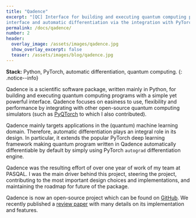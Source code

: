 ```yaml
---
title: "Qadence"
excerpt: "[QC] Interface for building and executing quantum computing programs with a simple
interface and automatic differentiation via the integration with PyTorch."
permalink: /docs/qadence/
number: 2
header:
  overlay_image: /assets/images/qadence.jpg
  show_overlay_excerpt: false
  teaser: /assets/images/blog/qadence.jpg
---
```


**Stack:** Python, PyTorch, automatic differentiation, quantum computing.
{: .notice--info}

Qadence is a scientific software package, written mainly in Python, for building 
and executing quantum computing programs with a simple yet powerful interface. Qadence focuses 
on easiness to use, flexibility and performance by integrating with other open-source quantum 
computing simulators (such as [PyQTorch](https://github.com/pasqal-io/pyqtorch) to which I also contributed). 

<!-- ![image-left](/assets/images/qadence-logo.jpg){: .align-center}  -->

Qadence mainly targets applications in the (quantum) machine learning domain. Therefore, automatic
differentiation plays an integral role in its design. In particular, it extends 
the popular PyTorch deep learning framework making quantum program written in Qadence automatically 
differentiable by default by simply using PyTorch `autograd` differentiation engine.

Qadence was the resulting effort of over one year of work of my team at PASQAL. I was the main
driver behind this project, steering the project, contributing to the most important design
choices and implementations, and maintaining the roadmap for future of the package.

Qadence is now an open-source project which can be found on [GitHub](https://github.com/pasqal-io/qadence). We recently published a 
[review paper](https://arxiv.org/abs/2401.09915) with many details on its implementation and features.
